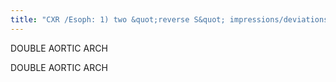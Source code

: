 ```yaml
---
title: "CXR /Esoph: 1) two &quot;reverse S&quot; impressions/deviations on trachea w/ right one higher &amp; larger 2) 2 arches surround &amp; compress the trachea anteriorly &amp; esophagus posteriorly  CT/MR or angio: 1) 4 arch vessels (look symmetric) 2) right arch: right common carotid &amp; right subclavian, left arch: left common carotid &amp; left subclavian 3) converge to form the descending aorta (may be on R or L) Sx: usually an isolated anomaly Info: MC symptomatic vascular ring CIRCUMFLEX RIGHT AORTIC ARCH: ascending aorta on right, descending aorta on left (courses behind the esophagus)"
---
```

DOUBLE 
AORTIC 
ARCH

DOUBLE AORTIC ARCH

